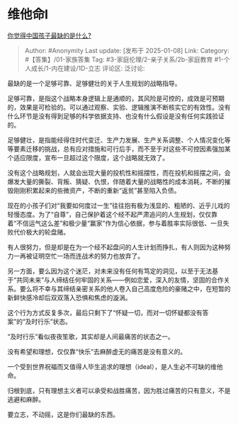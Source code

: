 # 维他命I
[你觉得中国孩子最缺的是什么?](https://www.zhihu.com/question/610021061/answer/74086031943)

> Author: #Anonymity
> Last update: [发布于 2025-01-08]
> Link:
> Category: #【答集】/01-家族答集 
> Tag: #3-家庭伦理/2-亲子关系/2b-家庭教育 #1-个人成长/1-内在建设/1D-立志 
> 评论区:
> 泛讨论:
  
最缺的是一个足够可靠、足够健壮的关于人生规划的战略指导。

足够可靠，是指这个战略本身逻辑上是通顺的，其风险是可控的，成效是可预期的，效果是可检验的。可以通过观察、实验、逻辑推演不断核实它的有效性。没有什么环节是没有得到足够的科学依据支持、也没有什么假设是没有任何实践验证的。

足够健壮，是指能经得住时代变迁、生产力发展、生产关系调整、个人情况变化等等要素迁移的挑战，总有应对措施和可行后手，而不至于对这些不可控因素强加某个适应限度，宣布一旦超过这个限度，这个战略就无效了。

没有这个战略规划，人就会出现大量的投机性和摇摆性，而在投机和摇摆之间，会爆发大量的撕裂、背叛、猜疑、仇恨，伴随着大量的战略性的成本消耗，不断的摧毁刚刚积累起来的些微资产，不断的重新“返贫”甚至陷入负债。

现在的小孩子们对“我要如何度过一生”往往抱有极为浅显的、粗陋的、近乎儿戏的轻慢态度。为了“自尊”，自己保护着这个经不起严肃追问的人生规划，仅仅靠着“不信运气这么差”和极少量“赢家”作为信心依据，参与着胜率实际很低、一旦失败代价极大的轮盘赌。

有人很努力，但是却是在为一个经不起盘问的人生计划而挣扎，有人则因为这种努力一再被证明空忙一场而连战术的努力也放弃了。

另一方面，要么因为这个迷茫，对未来没有任何有笃定的洞见，以至于无法基于“共同未来”与人缔结任何牢固的关系——例如恋爱，深入的友情，坚固的合作关系。要么将不幸与其缔结亲密关系的他人卷入自己高度危险的豪赌之中，在短暂的新鲜快感冷却后双双落入恐惧和焦虑的漩涡。

这个行为方式反复多次，最后只剩下了“怀疑一切，而对一切怀疑都没有答案”的“及时行乐”状态。

“及时行乐”看似夜夜笙歌，其实却是人间最痛苦的状态之一。

没有希望和理想，仅仅靠“快乐”去麻醉虚无的痛苦是没有意义的。

一个受到世界祝福而又值得人毕生追求的理想（ideal），是人生必不可缺的维他命。

归根到底，只有理想主义者可以承受和战胜痛苦，因为胜过痛苦的只有意义，不是逃避和麻醉。

要立志，不动摇，这是你们最缺的东西。
